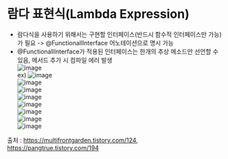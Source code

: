 # 람다 표현식(Lambda Expression)
* 람다식을 사용하기 위해서는 구현할 인터페이스(반드시 함수적 인터페이스만 가능)가 필요 -> @FunctionallInterface 어노테이션으로 명시 가능 <br>
* @FunctionallInterface가 적용된 인터페이스는 한개의 추상 메소드만 선언할 수 있음, 메서드 추가 시 컴파일 에러 발생 <br>
![image](https://user-images.githubusercontent.com/44331989/125908656-eb100be5-7e24-4140-886d-70f40b7ddd37.png) <br>
ex)
![image](https://user-images.githubusercontent.com/44331989/125920249-d021ee2d-1370-4da1-bb8c-6bf5e9e8c534.png) <br>
![image](https://user-images.githubusercontent.com/44331989/125920272-34346476-c32d-4c1b-8b59-456ebe48c234.png) <br>
![image](https://user-images.githubusercontent.com/44331989/125922100-8371191f-6f2d-4c27-bda9-2ea2f9a6bf31.png) <br>
![image](https://user-images.githubusercontent.com/44331989/125922299-c10ae0f1-4c3b-4040-a237-96f686bcc5d6.png) <br>
![image](https://user-images.githubusercontent.com/44331989/125922315-410d0ddc-2ef9-444c-a889-3892955a199d.png) <br>
![image](https://user-images.githubusercontent.com/44331989/125920813-12af860e-d4cc-44b0-bfd9-45ede9bf76cf.png) <br>
![image](https://user-images.githubusercontent.com/44331989/125926883-133c048c-24e2-45ea-ba46-4f6b2ce9a808.png) <br>
![image](https://user-images.githubusercontent.com/44331989/125927222-7be924e5-fc04-4769-a862-d5274bb4b40a.png) <br>

출처 : https://multifrontgarden.tistory.com/124, https://pangtrue.tistory.com/194 <br>
